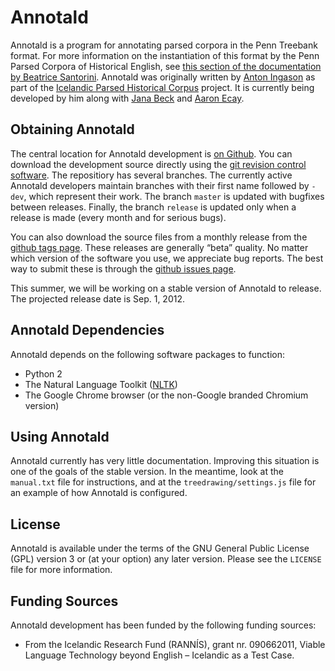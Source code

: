 # Annotald

Annotald is a program for annotating parsed corpora in the Penn Treebank
format.  For more information on the instantiation of this format by the
Penn Parsed Corpora of Historical English, see [this section of the
documentation by Beatrice Santorini][psd-doc].  Annotald was originally
written by [Anton Ingason][anton] as part of the [Icelandic Parsed Historical
Corpus][icepahc] project.  It is currently being developed by him along
with [Jana Beck][jana] and [Aaron Ecay][aaron].

## Obtaining Annotald

The central location for Annotald development is [on
Github][github-annotald].  You can download the development source
directly using the [git revision control software][git].  The repositiory
has several branches.  The currently active Annotald developers maintain
branches with their first name followed by `-dev`, which represent their
work.  The branch `master` is updated with bugfixes between releases.
Finally, the branch `release` is updated only when a release is made
(every month and for serious bugs).

You can also download the source files from a monthly release from the
[github tags page][tags].  These releases are generally “beta” quality.
No matter which version of the software you use, we appreciate bug
reports.  The best way to submit these is through the [github issues
page][issues].

This summer, we will be working on a stable version of Annotald to
release.  The projected release date is Sep. 1, 2012.

## Annotald Dependencies

Annotald depends on the following software packages to function:
* Python 2
* The Natural Language Toolkit ([NLTK][nltk])
* The Google Chrome browser (or the non-Google branded Chromium version)

## Using Annotald

Annotald currently has very little documentation.  Improving this situation
is one of the goals of the stable version.  In the meantime, look at the
`manual.txt` file for instructions, and at the `treedrawing/settings.js`
file for an example of how Annotald is configured.

## License

Annotald is available under the terms of the GNU General Public License
(GPL) version 3 or (at your option) any later version.  Please see the
`LICENSE` file for more information.

## Funding Sources

Annotald development has been funded by the following funding sources:

* From the Icelandic Research Fund (RANNÍS), grant nr. 090662011, Viable
  Language Technology beyond English – Icelandic as a Test Case.


[psd-doc]: http://www.ling.upenn.edu/hist-corpora/annotation/intro.htm#parsed_files
[github-annotald]: https://github.com/janabeck/Annotald
[git]: http://git-scm.com/
[icepahc]: http://linguist.is/icelandic_treebank/Icelandic_Parsed_Historical_Corpus_(IcePaHC)
[anton]: http://linguist.is/
[aaron]: http://www.ling.upenn.edu/~ecay/
[jana]: http://www.ling.upenn.edu/~janabeck/
[tags]: https://github.com/janabeck/Annotald/tags
[issues]: https://github.com/janabeck/Annotald/issues
[nltk]: http://www.nltk.org/
